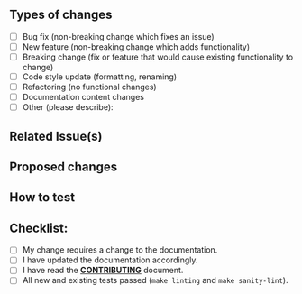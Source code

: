 <!--- Provide a general summary of your changes in the Title above -->

## Types of changes
<!--- What types of changes does your code introduce? Put an `x` in all the boxes that apply: -->
- [ ] Bug fix (non-breaking change which fixes an issue)
- [ ] New feature (non-breaking change which adds functionality)
- [ ] Breaking change (fix or feature that would cause existing functionality to change)
- [ ] Code style update (formatting, renaming)
- [ ] Refactoring (no functional changes)
- [ ] Documentation content changes
- [ ] Other (please describe):

## Related Issue(s)
<!-- If PR is linked to one or more issues, please list issues below -->

## Proposed changes
<!--- Describe your changes in detail -->

## How to test
<!--- Please describe in detail how you tested your changes. -->
<!--- Include details of your testing environment, and the tests you ran to -->
<!--- see how your change affects other areas of the code, etc. -->

## Checklist:
<!--- Go over all the following points, and put an `x` in all the boxes that apply. -->
<!--- If you're unsure about any of these, don't hesitate to ask. We're here to help! -->
- [ ] My change requires a change to the documentation.
- [ ] I have updated the documentation accordingly.
- [ ] I have read the [**CONTRIBUTING**](https://github.com/aristanetworks/ansible-cvp/blob/master/contributing.md#branches) document.
- [ ] All new and existing tests passed (`make linting` and `make sanity-lint`).